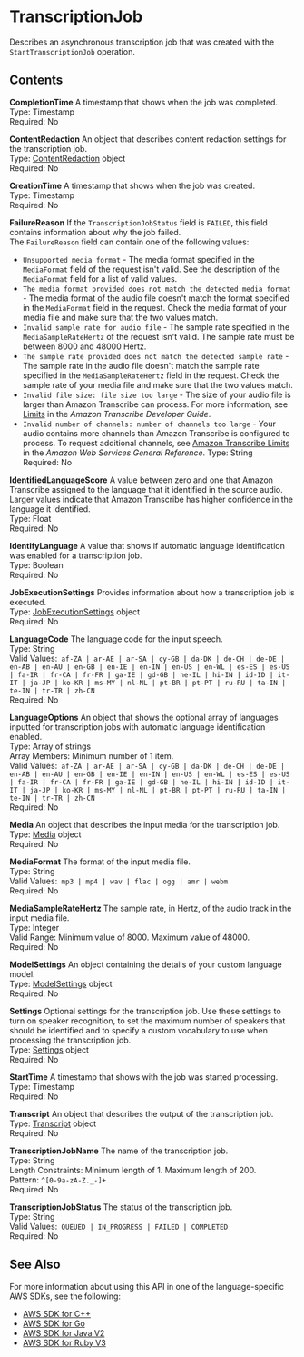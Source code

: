 # TranscriptionJob<a name="API_TranscriptionJob"></a>

Describes an asynchronous transcription job that was created with the `StartTranscriptionJob` operation\. 

## Contents<a name="API_TranscriptionJob_Contents"></a>

 **CompletionTime**   <a name="transcribe-Type-TranscriptionJob-CompletionTime"></a>
A timestamp that shows when the job was completed\.  
Type: Timestamp  
Required: No

 **ContentRedaction**   <a name="transcribe-Type-TranscriptionJob-ContentRedaction"></a>
An object that describes content redaction settings for the transcription job\.  
Type: [ContentRedaction](API_ContentRedaction.md) object  
Required: No

 **CreationTime**   <a name="transcribe-Type-TranscriptionJob-CreationTime"></a>
A timestamp that shows when the job was created\.  
Type: Timestamp  
Required: No

 **FailureReason**   <a name="transcribe-Type-TranscriptionJob-FailureReason"></a>
If the `TranscriptionJobStatus` field is `FAILED`, this field contains information about why the job failed\.  
The `FailureReason` field can contain one of the following values:  
+  `Unsupported media format` \- The media format specified in the `MediaFormat` field of the request isn't valid\. See the description of the `MediaFormat` field for a list of valid values\.
+  `The media format provided does not match the detected media format` \- The media format of the audio file doesn't match the format specified in the `MediaFormat` field in the request\. Check the media format of your media file and make sure that the two values match\.
+  `Invalid sample rate for audio file` \- The sample rate specified in the `MediaSampleRateHertz` of the request isn't valid\. The sample rate must be between 8000 and 48000 Hertz\.
+  `The sample rate provided does not match the detected sample rate` \- The sample rate in the audio file doesn't match the sample rate specified in the `MediaSampleRateHertz` field in the request\. Check the sample rate of your media file and make sure that the two values match\.
+  `Invalid file size: file size too large` \- The size of your audio file is larger than Amazon Transcribe can process\. For more information, see [Limits](https://docs.aws.amazon.com/transcribe/latest/dg/limits-guidelines.html#limits) in the *Amazon Transcribe Developer Guide*\.
+  `Invalid number of channels: number of channels too large` \- Your audio contains more channels than Amazon Transcribe is configured to process\. To request additional channels, see [Amazon Transcribe Limits](https://docs.aws.amazon.com/general/latest/gr/aws_service_limits.html#limits-amazon-transcribe) in the *Amazon Web Services General Reference*\.
Type: String  
Required: No

 **IdentifiedLanguageScore**   <a name="transcribe-Type-TranscriptionJob-IdentifiedLanguageScore"></a>
A value between zero and one that Amazon Transcribe assigned to the language that it identified in the source audio\. Larger values indicate that Amazon Transcribe has higher confidence in the language it identified\.  
Type: Float  
Required: No

 **IdentifyLanguage**   <a name="transcribe-Type-TranscriptionJob-IdentifyLanguage"></a>
A value that shows if automatic language identification was enabled for a transcription job\.  
Type: Boolean  
Required: No

 **JobExecutionSettings**   <a name="transcribe-Type-TranscriptionJob-JobExecutionSettings"></a>
Provides information about how a transcription job is executed\.  
Type: [JobExecutionSettings](API_JobExecutionSettings.md) object  
Required: No

 **LanguageCode**   <a name="transcribe-Type-TranscriptionJob-LanguageCode"></a>
The language code for the input speech\.  
Type: String  
Valid Values:` af-ZA | ar-AE | ar-SA | cy-GB | da-DK | de-CH | de-DE | en-AB | en-AU | en-GB | en-IE | en-IN | en-US | en-WL | es-ES | es-US | fa-IR | fr-CA | fr-FR | ga-IE | gd-GB | he-IL | hi-IN | id-ID | it-IT | ja-JP | ko-KR | ms-MY | nl-NL | pt-BR | pt-PT | ru-RU | ta-IN | te-IN | tr-TR | zh-CN`   
Required: No

 **LanguageOptions**   <a name="transcribe-Type-TranscriptionJob-LanguageOptions"></a>
An object that shows the optional array of languages inputted for transcription jobs with automatic language identification enabled\.  
Type: Array of strings  
Array Members: Minimum number of 1 item\.  
Valid Values:` af-ZA | ar-AE | ar-SA | cy-GB | da-DK | de-CH | de-DE | en-AB | en-AU | en-GB | en-IE | en-IN | en-US | en-WL | es-ES | es-US | fa-IR | fr-CA | fr-FR | ga-IE | gd-GB | he-IL | hi-IN | id-ID | it-IT | ja-JP | ko-KR | ms-MY | nl-NL | pt-BR | pt-PT | ru-RU | ta-IN | te-IN | tr-TR | zh-CN`   
Required: No

 **Media**   <a name="transcribe-Type-TranscriptionJob-Media"></a>
An object that describes the input media for the transcription job\.  
Type: [Media](API_Media.md) object  
Required: No

 **MediaFormat**   <a name="transcribe-Type-TranscriptionJob-MediaFormat"></a>
The format of the input media file\.  
Type: String  
Valid Values:` mp3 | mp4 | wav | flac | ogg | amr | webm`   
Required: No

 **MediaSampleRateHertz**   <a name="transcribe-Type-TranscriptionJob-MediaSampleRateHertz"></a>
The sample rate, in Hertz, of the audio track in the input media file\.   
Type: Integer  
Valid Range: Minimum value of 8000\. Maximum value of 48000\.  
Required: No

 **ModelSettings**   <a name="transcribe-Type-TranscriptionJob-ModelSettings"></a>
An object containing the details of your custom language model\.  
Type: [ModelSettings](API_ModelSettings.md) object  
Required: No

 **Settings**   <a name="transcribe-Type-TranscriptionJob-Settings"></a>
Optional settings for the transcription job\. Use these settings to turn on speaker recognition, to set the maximum number of speakers that should be identified and to specify a custom vocabulary to use when processing the transcription job\.  
Type: [Settings](API_Settings.md) object  
Required: No

 **StartTime**   <a name="transcribe-Type-TranscriptionJob-StartTime"></a>
A timestamp that shows with the job was started processing\.  
Type: Timestamp  
Required: No

 **Transcript**   <a name="transcribe-Type-TranscriptionJob-Transcript"></a>
An object that describes the output of the transcription job\.  
Type: [Transcript](API_Transcript.md) object  
Required: No

 **TranscriptionJobName**   <a name="transcribe-Type-TranscriptionJob-TranscriptionJobName"></a>
The name of the transcription job\.  
Type: String  
Length Constraints: Minimum length of 1\. Maximum length of 200\.  
Pattern: `^[0-9a-zA-Z._-]+`   
Required: No

 **TranscriptionJobStatus**   <a name="transcribe-Type-TranscriptionJob-TranscriptionJobStatus"></a>
The status of the transcription job\.  
Type: String  
Valid Values:` QUEUED | IN_PROGRESS | FAILED | COMPLETED`   
Required: No

## See Also<a name="API_TranscriptionJob_SeeAlso"></a>

For more information about using this API in one of the language\-specific AWS SDKs, see the following:
+  [AWS SDK for C\+\+](https://docs.aws.amazon.com/goto/SdkForCpp/transcribe-2017-10-26/TranscriptionJob) 
+  [AWS SDK for Go](https://docs.aws.amazon.com/goto/SdkForGoV1/transcribe-2017-10-26/TranscriptionJob) 
+  [AWS SDK for Java V2](https://docs.aws.amazon.com/goto/SdkForJavaV2/transcribe-2017-10-26/TranscriptionJob) 
+  [AWS SDK for Ruby V3](https://docs.aws.amazon.com/goto/SdkForRubyV3/transcribe-2017-10-26/TranscriptionJob) 